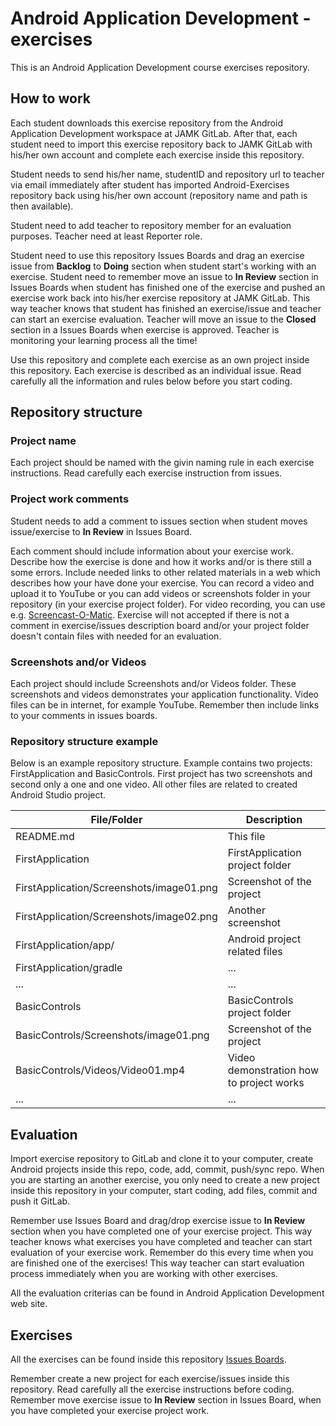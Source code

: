 # Android Application Development - exercises
This is an Android Application Development course exercises repository.

## How to work
Each student downloads this exercise repository from the Android Application 
Development workspace at JAMK GitLab. After that, each student need to import this 
exercise repository back to JAMK GitLab with his/her own account and complete each exercise 
inside this repository.

Student needs to send his/her name, studentID and repository url to teacher via email immediately after student has imported Android-Exercises repository 
back using his/her own account (repository name and path is then available).

Student need to add teacher to repository member for an evaluation purposes. Teacher need at least Reporter role.

Student need to use this repository Issues Boards and drag an exercise issue from 
<b>Backlog</b> to <b>Doing</b> section when student start's working with an exercise. 
Student need to remember move an issue to <b>In Review</b> section in Issues Boards when student has 
finished one of the exercise and pushed an exercise work back into his/her exercise repository at JAMK GitLab. 
This way teacher knows that student has finished an exercise/issue and teacher can start an exercise evaluation. 
Teacher will move an issue to the <b>Closed</b> section in a Issues Boards when exercise is approved. 
Teacher is monitoring your learning process all the time!

Use this repository and complete each exercise as an own project inside this repository.
Each exercise is described as an individual issue. Read carefully all the information and rules below before you start coding.

## Repository structure

### Project name
Each project should be named with the givin naming rule in each exercise instructions. 
Read carefully each exercise instruction from issues.

### Project work comments
Student needs to add a comment to issues section when student moves issue/exercise to <b>In Review</b> in Issues Board. 

Each comment should include information about your exercise work. Describe how the exercise is done and how 
it works and/or is there still a some errors. Include needed links to other related materials in a web which describes how your have done your exercise. 
You can record a video and upload it to YouTube or you can add videos or screenshots folder in your repository (in your exercise project folder). 
For video recording, you can use e.g. <a href="https://screencast-o-matic.com/" target="_blank">Screencast-O-Matic</a>. 
Exercise will not accepted if there is not a comment in exercise/issues description board and/or
your project folder doesn't contain files with needed for an evaluation.

### Screenshots and/or Videos
Each project should include Screenshots and/or Videos folder. These screenshots and videos demonstrates your application functionality. Video files can
be in internet, for example YouTube. Remember then include links to your comments in issues boards.

### Repository structure example
Below is an example repository structure. Example contains two projects: FirstApplication and BasicControls.
First project has two screenshots and second only a one and one video. All other files are related to created Android Studio project.

File/Folder | Description           
-------------|-------------
README.md | This file
FirstApplication | FirstApplication project folder
FirstApplication/Screenshots/image01.png | Screenshot of the project
FirstApplication/Screenshots/image02.png | Another screenshot
FirstApplication/app/ | Android project related files
FirstApplication/gradle | ... 
... | ...
BasicControls | BasicControls project folder
BasicControls/Screenshots/image01.png | Screenshot of the project
BasicControls/Videos/Video01.mp4 | Video demonstration how to project works
... | ...

## Evaluation 
Import exercise repository to GitLab and clone it to your computer, create Android projects inside this repo, code, add, commit, push/sync repo. 
When you are starting an another exercise, you only need to create a new project inside this repository in your computer, start coding, add files, 
commit and push it GitLab.

Remember use Issues Board and drag/drop exercise issue to <b>In Review</b> section when you have completed one of your exercise project. 
This way teacher knows what exercises you have completed and teacher can start evaluation of your exercise work. Remember do this every time when 
you are finished one of the exercises! This way teacher can start evaluation process immediately when you are working with other exercises.

All the evaluation criterias can be found in Android Application Development web site.

## Exercises 
All the exercises can be found inside this repository [Issues Boards](/../boards).

Remember create a new project for each exercise/issues inside this repository. Read carefully all the exercise instructions before coding. 
Remember move exercise issue to <b>In Review</b> section in Issues Board, when you have completed your exercise project work.
